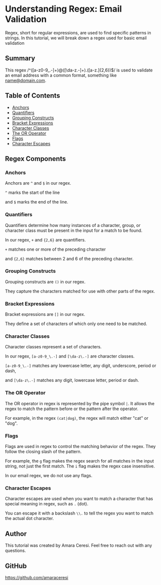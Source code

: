 # Understanding Regex: Email Validation

Regex, short for regular expressions, are used to find specific patterns in strings. In this tutorial, we will break down a regex used for basic email validation

## Summary

This regex /^([a-z0-9_\.-]+)@([\da-z\.-]+)\.([a-z\.]{2,6})$/ is used to validate an email address with a common format, something like name@domain.com.

## Table of Contents

- [Anchors](#anchors)
- [Quantifiers](#quantifiers)
- [Grouping Constructs](#grouping-constructs)
- [Bracket Expressions](#bracket-expressions)
- [Character Classes](#character-classes)
- [The OR Operator](#the-or-operator)
- [Flags](#flags)
- [Character Escapes](#character-escapes)

## Regex Components

### Anchors

Anchors are `^` and `$` in our regex. 

`^` marks the start of the line 

and `$` marks the end of the line.

### Quantifiers

Quantifiers determine how many instances of a character, group, or character class must be present in the input for a match to be found. 

In our regex, `+` and `{2,6}` are quantifiers. 

`+` matches one or more of the preceding character 

and `{2,6}` matches between 2 and 6 of the preceding character.


### Grouping Constructs

Grouping constructs are `()` in our regex. 

They capture the characters matched for use with other parts of the regex.


### Bracket Expressions

Bracket expressions are `[]` in our regex. 

They define a set of characters of which only one need to be matched.

### Character Classes

Character classes represent a set of characters. 

In our regex, `[a-z0-9_\.-]` and `[\da-z\.-]` are character classes. 

`[a-z0-9_\.-]` matches any lowercase letter, any digit, underscore, period or dash, 

and `[\da-z\.-]` matches any digit, lowercase letter, period or dash.


### The OR Operator

The OR operator in regex is represented by the pipe symbol `|`. It allows the regex to match the pattern before or the pattern after the operator.

For example, in the regex `(cat|dog)`, the regex will match either "cat" or "dog".


### Flags

Flags are used in regex to control the matching behavior of the regex. They follow the closing slash of the pattern.

For example, the `g` flag makes the regex search for all matches in the input string, not just the first match. The `i` flag makes the regex case insensitive.

In our email regex, we do not use any flags.

### Character Escapes

Character escapes are used when you want to match a character that has special meaning in regex, such as `.` (dot). 

You can escape it with a backslash `\\.` to tell the regex you want to match the actual dot character.


## Author

This tutorial was created by Amara Ceresi. Feel free to reach out with any questions.

## GitHub

https://github.com/amaraceresi




